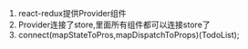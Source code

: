 1. react-redux提供Provider组件
2. Provider连接了store,里面所有组件都可以连接store了
3. connect(mapStateToPros,mapDispatchToProps)(TodoList);